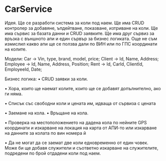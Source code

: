 # CarService
Идея. Ще се разработи система за коли под наем. Ще има CRUD контролер за добавяне, ъпдейтване, показване, изтриване на коли. Ще има сървис за базата данни и CRUD заявките. Ще има друг сървиз за връзка с външното апи и един сървър за бизнес логиката. Още не съм измислил какво апи ще се ползва дали по ВИН или по ГПС координати на колите.

Модели: Car -> Vin, type, brand, model, price;
Client -> Id, Name, Address;
Employee -> Id, Name, Address, Position; Rent -> Id, CarId, ClientId, EmployeeId, Date;

Бизнес логика: •	CRUD заявки за коли.

•	Хора, които ще наемат колите, които ще се добавят допълнително, ако ги няма.

•	Списък със свободни коли и цената им, идваща от сървиза с цената

•	Заемане на кола. •	Връщане на кола.

•	Проверка на местоположението на дадена кола по нейните GPS координати и изкарване на локация на карта от АПИ-то или изкарване на данните за колата по вин номера й

•	Да не могат да се заемат две коли едновременно от един човек. Може би ще добавя служители и съответно изкарване на служителите, подредени по брой отдадени коли под наем.
